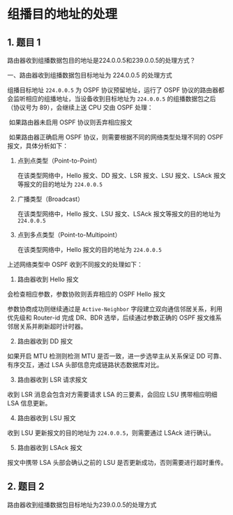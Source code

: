 # 组播目的地址的处理

## 1. 题目 1

路由器收到组播数据包目的地址是224.0.0.5和239.0.0.5的处理方式？

一、路由器收到组播数据包目标地址为 224.0.0.5 的处理方式

组播目标地址 `224.0.0.5` 为 OSPF 协议预留地址，运行了 OSPF 协议的路由器都会监听相应的组播地址，当设备收到目标地址为 `224.0.0.5` 的组播数据包之后（协议号为 89），会继续上送 CPU 交由 OSPF 处理：

​	如果路由器未启用 OSPF 协议则丢弃相应报文

​	如果路由器正确启用 OSPF 协议，则需要根据不同的网络类型处理不同的 OSPF 报文，具体分析如下：

1. 点到点类型（Point-to-Point）

   在该类型网络中，Hello 报文、DD 报文、LSR 报文、LSU 报文、LSAck 报文等报文的目的地址为 `224.0.0.5`

2. 广播类型（Broadcast）

   在该类型网络中，Hello 报文、LSU 报文、LSAck 报文等报文的目的地址为 `224.0.0.5`

3. 点到多点类型（Point-to-Multipoint）

   在该类型网络中，Hello 报文的目的地址为 `224.0.0.5`

  上述网络类型中 OSPF 收到不同报文的处理如下：

1.  路由器收到 Hello 报文

   会检查相应参数，参数协败则丢弃相应的 OSPF Hello 报文

   参数协商成功则继续通过是 `Active-Neighbor` 字段建立双向通信邻居关系，利用优先级和 Router-id 完成 DR、BDR 选举，后续通过参数正确的 OSPF 报文维系邻居关系并刷新超时计时器。

2.  路由器收到 DD 报文

   如果开启 MTU 检测则检测 MTU 是否一致，进一步选举主从关系保证 DD 可靠、有序交互，通过 LSA 头部信息完成链路状态数据库对比。

3.  路由器收到 LSR 请求报文

   收到 LSR 消息会包含对方需要请求 LSA 的三要素，会回应 LSU 携带相应明细 LSA 信息更新。

4.  路由器收到 LSU 报文

   收到 LSU 更新报文的目的地址为 `224.0.0.5`，则需要通过 LSAck 进行确认。

5.  路由器收到 LSAck 报文

   报文中携带 LSA 头部会确认之前的 LSU 是否更新成功，否则需要进行超时重传。

## 2. 题目 2

路由器收到组播数据包目标地址为239.0.0.5的处理方式

